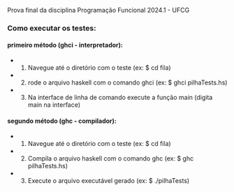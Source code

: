 Prova final da disciplina Programação Funcional 2024.1 - UFCG


### Como executar os testes:
#### primeiro método (ghci - interpretador):
  - 1. Navegue até o diretório com o teste (ex: $ cd fila)
  - 2. rode o arquivo haskell com o comando ghci (ex: $ ghci pilhaTests.hs)
  - 3. Na interface de linha de comando execute a função main (digita main na interface)

#### segundo método (ghc - compilador):
  - 1. Navegue até o diretório com o teste (ex: $ cd fila)
  - 2. Compila o arquivo haskell com o comando ghc (ex: $ ghc pilhaTests.hs)
  - 3. Execute o arquivo executável gerado (ex: $ ./pilhaTests)
